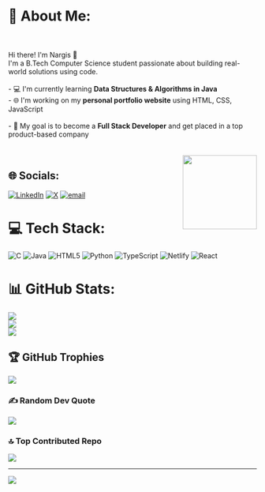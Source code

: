 # 💫 About Me:
<br><br>Hi there! I'm Nargis 👋  <br>I'm a B.Tech Computer Science student passionate about building real-world solutions using code.<br><br>- 💻 I'm currently learning **Data Structures & Algorithms in Java**<br>- 🌐 I'm working on my **personal portfolio website** using HTML, CSS, JavaScript<br><br>- 🚀 My goal is to become a **Full Stack Developer** and get placed in a top product-based company<br><br><br>
<img align="right" height="150" src="https://i.imgflip.com/65efzo.gif"  />

## 🌐 Socials:
[![LinkedIn](https://img.shields.io/badge/LinkedIn-%230077B5.svg?logo=linkedin&logoColor=white)](https://linkedin.com/in/https://www.linkedin.com/in/nargis-perween-511bab27b) [![X](https://img.shields.io/badge/X-black.svg?logo=X&logoColor=white)](https://x.com/@nargisparween07) [![email](https://img.shields.io/badge/Email-D14836?logo=gmail&logoColor=white)](mailto:nargisperween919@gmail.com) 

# 💻 Tech Stack:
![C](https://img.shields.io/badge/c-%2300599C.svg?style=for-the-badge&logo=c&logoColor=white) ![Java](https://img.shields.io/badge/java-%23ED8B00.svg?style=for-the-badge&logo=openjdk&logoColor=white) ![HTML5](https://img.shields.io/badge/html5-%23E34F26.svg?style=for-the-badge&logo=html5&logoColor=white) ![Python](https://img.shields.io/badge/python-3670A0?style=for-the-badge&logo=python&logoColor=ffdd54) ![TypeScript](https://img.shields.io/badge/typescript-%23007ACC.svg?style=for-the-badge&logo=typescript&logoColor=white) ![Netlify](https://img.shields.io/badge/netlify-%23000000.svg?style=for-the-badge&logo=netlify&logoColor=#00C7B7) ![React](https://img.shields.io/badge/react-%2320232a.svg?style=for-the-badge&logo=react&logoColor=%2361DAFB)
# 📊 GitHub Stats:
![](https://github-readme-stats.vercel.app/api?username=nargis7&theme=blue_navy&hide_border=false&include_all_commits=true&count_private=true)<br/>
![](https://nirzak-streak-stats.vercel.app/?user=nargis7&theme=blue_navy&hide_border=false)<br/>
![](https://github-readme-stats.vercel.app/api/top-langs/?username=nargis7&theme=blue_navy&hide_border=false&include_all_commits=true&count_private=true&layout=compact)

## 🏆 GitHub Trophies
![](https://github-profile-trophy.vercel.app/?username=nargis7&theme=monokai&no-frame=false&no-bg=true&margin-w=4)

### ✍️ Random Dev Quote
![](https://quotes-github-readme.vercel.app/api?type=horizontal&theme=radical)

### 🔝 Top Contributed Repo
![](https://github-contributor-stats.vercel.app/api?username=nargis7&limit=5&theme=chartreuse-dark&combine_all_yearly_contributions=true)

---
[![](https://visitcount.itsvg.in/api?id=nargis7&icon=2&color=0)](https://visitcount.itsvg.in)

<!-- Proudly created with GPRM ( https://gprm.itsvg.in ) -->

